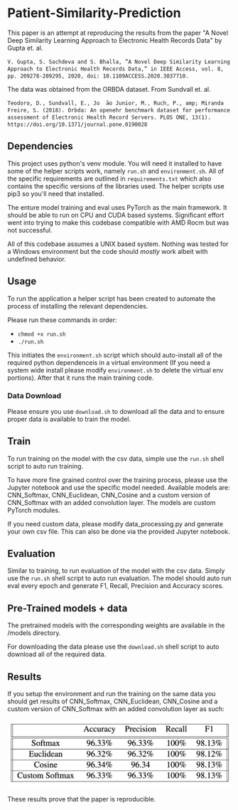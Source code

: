 # Patient-Similarity-Prediction

This paper is an attempt at reproducing the results from the paper "A Novel Deep Similarity Learning Approach to Electronic Health Records Data" by Gupta et. al. 
```
V. Gupta, S. Sachdeva and S. Bhalla, ”A Novel Deep Similarity Learning Approach to Electronic Health Records Data,” in IEEE Access, vol. 8, pp. 209278-209295, 2020, doi: 10.1109ACCESS.2020.3037710.
```
The data was obtained from the ORBDA dataset. From Sundvall et. al.
```
Teodoro, D., Sundvall, E., Jo  ̃ao Junior, M., Ruch, P., amp; Miranda Freire, S. (2018). Orbda: An openehr benchmark dataset for performance assessment of Electronic Health Record Servers. PLOS ONE, 13(1). https://doi.org/10.1371/journal.pone.0190028
```

## Dependencies

This project uses python's venv module. You will need it installed to have some of the helper scripts work, namely ```run.sh``` and ```environment.sh```. All of the specific requirements are outlined in ```requirements.txt``` which also contains the specific versions of the libraries used. The helper scripts use pip3 so you'll need that installed. 

The enture model training and eval uses PyTorch as the main framework. It should be able to run on CPU and CUDA based systems. Significant effort went into trying to make this codebase compatible with AMD Rocm but was not successful. 

All of this codebase assumes a UNIX based system. Nothing was tested for a Windows environment but the code should *mostly* work albeit with undefined behavior.

## Usage

To run the application a helper script has been created to automate the process of installing the relevant dependencies. 

Please run these commands in order:
* ```chmod +x run.sh```
* ```./run.sh```

This initiates the ```environment.sh``` script which should auto-install all of the required python dependenceis in a virtual environment (If you need a system wide install please modify ```environment.sh``` to delete the virtual env portions). After that it runs the main training code. 

### Data Download

Please ensure you use ```download.sh``` to download all the data and to ensure proper data is available to train the model. 

## Train

To run training on the model with the csv data, simple use the ```run.sh``` shell script to auto run training.

To have more fine grained control over the training process, please use the Jupyter notebook and use the specific model needed. Available models are: CNN_Softmax, CNN_Euclidean, CNN_Cosine and a custom version of CNN_Softmax with an added convolution layer. The models are custom PyTorch modules.

If you need custom data, please modify data_processing.py and generate your own csv file. This can also be done via the provided Jupyter notebook.

## Evaluation

Similar to training, to run evaluation of the model with the csv data. Simply use the ```run.sh``` shell script to auto run evaluation. The model should auto run eval every epoch and generate F1, Recall, Precision and Accuracy scores. 

## Pre-Trained models + data

The pretrained models with the corresponding weights are available in the /models directory. 

For downloading the data please use the ```download.sh``` shell script to auto download all of the required data.

## Results

If you setup the environment and run the training on the same data you should get results of CNN_Softmax, CNN_Euclidean, CNN_Cosine and a custom version of CNN_Softmax with an added convolution layer as such:

<img src="https://github.com/pradeepsen99/Patient-Similarity-Prediction/blob/master/images/results.png"></img>

These results prove that the paper is reproducible.
